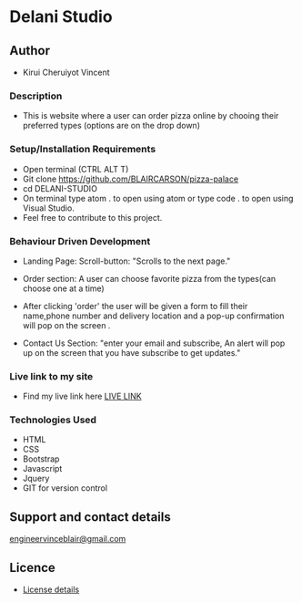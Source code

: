  # Delani Studio

## Author
- Kirui Cheruiyot Vincent

### Description
- This is website where a user can order pizza online by chooing their preferred types (options are on the drop down)

### Setup/Installation Requirements
- Open terminal (CTRL ALT T)
- Git clone https://github.com/BLAIRCARSON/pizza-palace
- cd DELANI-STUDIO
- On terminal type atom . to open using atom or type code . to open using Visual Studio.
- Feel free to contribute to this project.

### Behaviour Driven Development
- Landing Page: Scroll-button: "Scrolls to the next page."

- Order section: A user can choose favorite pizza from the types(can choose one at a time)

- After clicking 'order' the user will be given a form to fill their name,phone number and delivery location and a pop-up confirmation will pop on the screen .

- Contact Us Section: "enter your email and subscribe, An alert will pop up on the screen that you have subscribe to get updates."


### Live link to my site

- Find my live link here <a href="https://blaircarson.github.io/">LIVE LINK</a>

### Technologies Used

- HTML
- CSS
- Bootstrap
- Javascript
- Jquery
- GIT for version control

## Support and contact details
engineervinceblair@gmail.com

## Licence

- <a href="https://github.com/">License details</a>